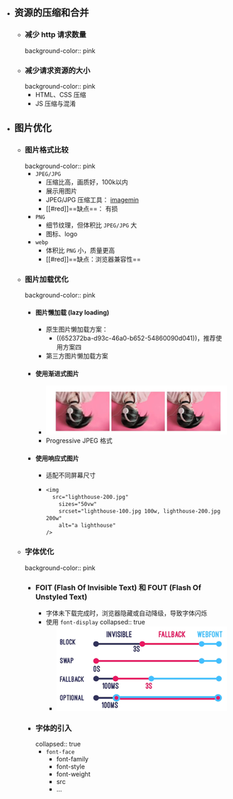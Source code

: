 - ## 资源的压缩和合并
	- ### 减少 http 请求数量
	  background-color:: pink
	- ### 减少请求资源的大小
	  background-color:: pink
		- HTML、CSS 压缩
		- JS 压缩与混淆
- ## 图片优化
	- ### 图片格式比较
	  background-color:: pink
		- `JPEG/JPG`
			- 压缩比高，画质好，100k以内
			- 展示用图片
			- JPEG/JPG 压缩工具： [imagemin](https://github.com/imagemin/imagemin)
			- [[#red]]==缺点==： 有损
		- `PNG`
			- 细节纹理，但体积比 `JPEG/JPG` 大
			- 图标、logo
		- `webp`
			- 体积比 `PNG` 小，质量更高
			- [[#red]]==缺点：浏览器兼容性==
	- ### 图片加载优化
	  background-color:: pink
		- #### 图片懒加载 (lazy loading)
			- 原生图片懒加载方案：
				- ((652372ba-d93c-46a0-b652-54860090d041))，推荐使用方案四
			- 第三方图片懒加载方案
		- #### 使用渐进式图片
			- ![image.png](../assets/image_1696847723111_0.png)
			- Progressive JPEG 格式
		- #### 使用响应式图片
			- 适配不同屏幕尺寸
			- ```
			  <img
			  	src="lighthouse-200.jpg"
			      sizes="50vw"
			      srcset="lighthouse-100.jpg 100w, lighthouse-200.jpg 200w"
			      alt="a lighthouse"
			  />
			  ```
	- ### 字体优化
	  background-color:: pink
		- ### FOIT (Flash Of Invisible Text) 和 FOUT (Flash Of Unstyled Text)
			- 字体未下载完成时，浏览器隐藏或自动降级，导致字体闪烁
			- 使用 `font-display`
			  collapsed:: true
				- ![image.png](../assets/image_1696848652874_0.png)
		- ### 字体的引入
		  collapsed:: true
			- `font-face`
				- font-family
				- font-style
				- font-weight
				- src
				- ...
